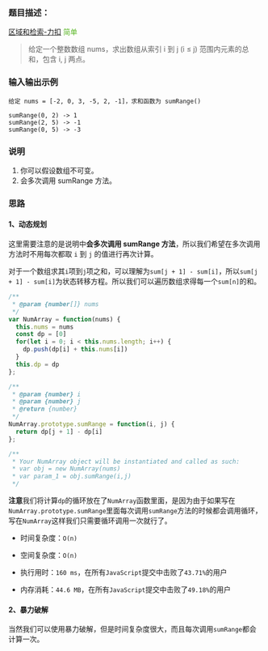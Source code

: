 ### 题目描述：

[区域和检索-力扣](https://leetcode-cn.com/problems/range-sum-query-immutable/description/) <span style="color: #5AB726">简单</span>

> 给定一个整数数组  nums，求出数组从索引 i 到 j  (i ≤ j) 范围内元素的总和，包含 i,  j 两点。

### 输入输出示例

```
给定 nums = [-2, 0, 3, -5, 2, -1]，求和函数为 sumRange()

sumRange(0, 2) -> 1
sumRange(2, 5) -> -1
sumRange(0, 5) -> -3
```

### 说明

1. 你可以假设数组不可变。
2. 会多次调用 sumRange 方法。

### 思路

#### 1、动态规划

这里需要注意的是说明中**会多次调用 sumRange 方法**，所以我们希望在多次调用方法时不用每次都取 `i` 到 `j` 的值进行再次计算。

对于一个数组求其`i`项到`j`项之和，可以理解为`sum[j + 1] - sum[i]`，所以`sum[j + 1] - sum[i]`为状态转移方程。所以我们可以遍历数组求得每一个`sum[n]`的和。

```js
/**
 * @param {number[]} nums
 */
var NumArray = function(nums) {
  this.nums = nums
  const dp = [0]
  for(let i = 0; i < this.nums.length; i++) {
    dp.push(dp[i] + this.nums[i])
  }
  this.dp = dp
};

/** 
 * @param {number} i 
 * @param {number} j
 * @return {number}
 */
NumArray.prototype.sumRange = function(i, j) {
  return dp[j + 1] - dp[i]
};

/**
 * Your NumArray object will be instantiated and called as such:
 * var obj = new NumArray(nums)
 * var param_1 = obj.sumRange(i,j)
 */
```

**注意**我们将计算`dp`的循环放在了`NumArray`函数里面，是因为由于如果写在`NumArray.prototype.sumRange`里面每次调用`sumRange`方法的时候都会调用循环，写在`NumArray`这样我们只需要循环调用一次就行了。

- 时间复杂度：`O(n)`
- 空间复杂度：`O(n)`

- 执行用时：`160 ms`，在所有`JavaScript`提交中击败了`43.71%`的用户
- 内存消耗：`44.6 MB`，在所有`JavaScript`提交中击败了`49.18%`的用户

#### 2、暴力破解

当然我们可以使用暴力破解，但是时间复杂度很大，而且每次调用`sumRange`都会计算一次。
